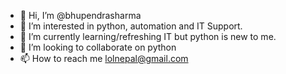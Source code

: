 - 👋 Hi, I’m @bhupendrasharma
- 👀 I’m interested in python, automation and IT Support.
- 🌱 I’m currently learning/refreshing IT but python is new to me.
- 💞️ I’m looking to collaborate on python
- 📫 How to reach me lolnepal@gmail.com

<!---
bhupendrasharma/bhupendrasharma is a ✨ special ✨ repository because its `README.md` (this file) appears on your GitHub profile.
You can click the Preview link to take a look at your changes.
--->

